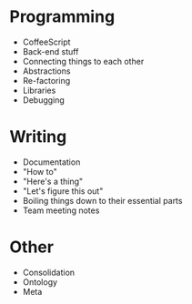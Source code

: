 # Programming

- CoffeeScript
- Back-end stuff
 - Connecting things to each other
- Abstractions
 - Re-factoring
 - Libraries
- Debugging

# Writing

- Documentation
 - "How to"
 - "Here's a thing"
 - "Let's figure this out"
 - Boiling things down to their essential parts
  - Team meeting notes

# Other

- Consolidation
- Ontology
- Meta
